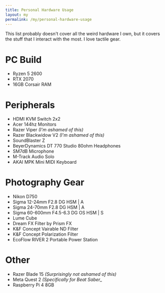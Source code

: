 ```yaml
---
title: Personal Hardware Usage
layout: my
permalink: /my/personal-hardware-usage
---
```

This list probably doesn't cover all the weird hardware I own, but it covers the stuff that I interact with the most. I love tactile gear.

# PC Build
- Ryzen 5 2600
- RTX 2070
- 16GB Corsair RAM

# Peripherals
- HDMI KVM Switch 2x2
- Acer 144hz Monitors
- Razer Viper *(I'm ashamed of this)*
- Razer Blackwidow V2 *(I'm ashamed of this)*
- SoundBlaster Z
- BeyerDynamics DT 770 Studio 80ohm Headphones 
- SM7dB Microphone
- M-Track Audio Solo
- AKAI MPK Mini MIDI Keyboard

# Photography Gear
- Nikon D750
- Sigma 12-24mm F2.8 DG HSM \| A
- Sigma 24-70mm F2.8 DG HSM \| A 
- Sigma 60-600mm F4.5-6.3 DG OS HSM \| S
- Lume Cube
- Dream FX Filter by Prism FX
- K&F Concept Vairable ND Filter
- K&F Concept Polarization Filter
- EcoFlow RIVER 2 Portable Power Station

# Other
- Razer Blade 15 *(Surprisingly not ashamed of this)*
- Meta Quest 2 *(Specifically for Beat Saber_*
- Raspberry Pi 4 8GB
